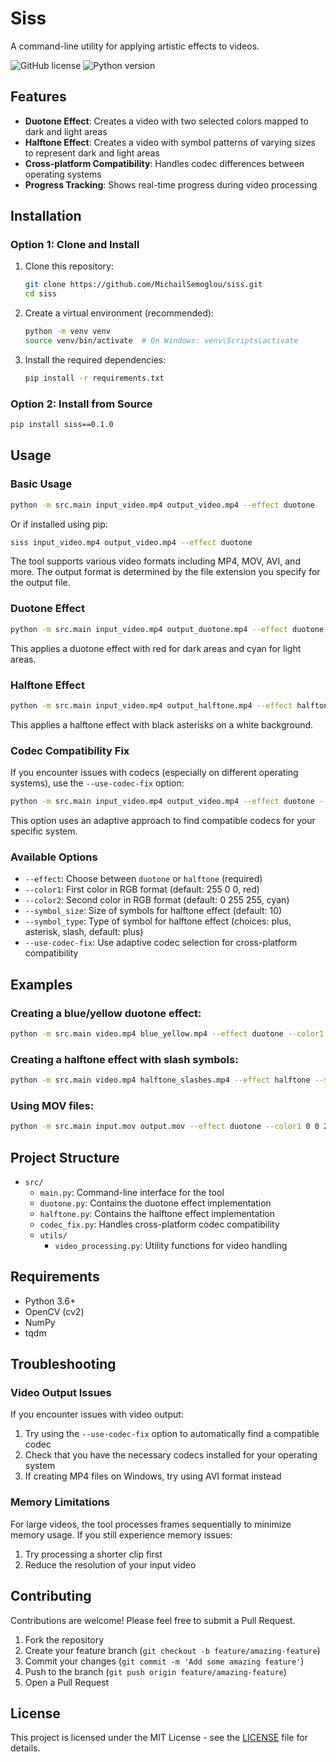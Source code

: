 # Siss

A command-line utility for applying artistic effects to videos.

![GitHub license](https://img.shields.io/github/license/MichailSemoglou/siss)
![Python version](https://img.shields.io/badge/python-3.6%2B-blue)

## Features

- **Duotone Effect**: Creates a video with two selected colors mapped to dark and light areas
- **Halftone Effect**: Creates a video with symbol patterns of varying sizes to represent dark and light areas
- **Cross-platform Compatibility**: Handles codec differences between operating systems
- **Progress Tracking**: Shows real-time progress during video processing

## Installation

### Option 1: Clone and Install

1. Clone this repository:

   ```bash
   git clone https://github.com/MichailSemoglou/siss.git
   cd siss
   ```

2. Create a virtual environment (recommended):
   ```bash
   python -m venv venv
   source venv/bin/activate  # On Windows: venv\Scripts\activate
   ```

3. Install the required dependencies:
   ```bash
   pip install -r requirements.txt
   ```

### Option 2: Install from Source

```bash
pip install siss==0.1.0
```

## Usage

### Basic Usage

```bash
python -m src.main input_video.mp4 output_video.mp4 --effect duotone
```

Or if installed using pip:

```bash
siss input_video.mp4 output_video.mp4 --effect duotone
```

The tool supports various video formats including MP4, MOV, AVI, and more. The output format is determined by the file extension you specify for the output file.

### Duotone Effect

```bash
python -m src.main input_video.mp4 output_duotone.mp4 --effect duotone --color1 255 0 0 --color2 0 255 255
```

This applies a duotone effect with red for dark areas and cyan for light areas.

### Halftone Effect

```bash
python -m src.main input_video.mp4 output_halftone.mp4 --effect halftone --symbol_size 12 --symbol_type asterisk --color1 0 0 0 --color2 255 255 255
```

This applies a halftone effect with black asterisks on a white background.

### Codec Compatibility Fix

If you encounter issues with codecs (especially on different operating systems), use the `--use-codec-fix` option:

```bash
python -m src.main input_video.mp4 output_video.mp4 --effect duotone --use-codec-fix
```

This option uses an adaptive approach to find compatible codecs for your specific system.

### Available Options

- `--effect`: Choose between `duotone` or `halftone` (required)
- `--color1`: First color in RGB format (default: 255 0 0, red)
- `--color2`: Second color in RGB format (default: 0 255 255, cyan)
- `--symbol_size`: Size of symbols for halftone effect (default: 10)
- `--symbol_type`: Type of symbol for halftone effect (choices: plus, asterisk, slash, default: plus)
- `--use-codec-fix`: Use adaptive codec selection for cross-platform compatibility

## Examples

### Creating a blue/yellow duotone effect:

```bash
python -m src.main video.mp4 blue_yellow.mp4 --effect duotone --color1 0 0 255 --color2 255 255 0
```

### Creating a halftone effect with slash symbols:

```bash
python -m src.main video.mp4 halftone_slashes.mp4 --effect halftone --symbol_type slash --symbol_size 15
```

### Using MOV files:

```bash
python -m src.main input.mov output.mov --effect duotone --color1 0 0 255 --color2 255 255 0
```

## Project Structure

- `src/`
  - `main.py`: Command-line interface for the tool
  - `duotone.py`: Contains the duotone effect implementation
  - `halftone.py`: Contains the halftone effect implementation
  - `codec_fix.py`: Handles cross-platform codec compatibility
  - `utils/`
    - `video_processing.py`: Utility functions for video handling

## Requirements

- Python 3.6+
- OpenCV (cv2)
- NumPy
- tqdm

## Troubleshooting

### Video Output Issues

If you encounter issues with video output:

1. Try using the `--use-codec-fix` option to automatically find a compatible codec
2. Check that you have the necessary codecs installed for your operating system
3. If creating MP4 files on Windows, try using AVI format instead

### Memory Limitations

For large videos, the tool processes frames sequentially to minimize memory usage. If you still experience memory issues:

1. Try processing a shorter clip first
2. Reduce the resolution of your input video

## Contributing

Contributions are welcome! Please feel free to submit a Pull Request.

1. Fork the repository
2. Create your feature branch (`git checkout -b feature/amazing-feature`)
3. Commit your changes (`git commit -m 'Add some amazing feature'`)
4. Push to the branch (`git push origin feature/amazing-feature`)
5. Open a Pull Request

## License

This project is licensed under the MIT License - see the [LICENSE](LICENSE) file for details.
